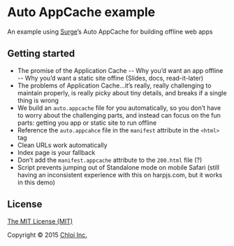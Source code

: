 # Auto AppCache example

An example using [Surge](https://surge.sh)’s Auto AppCache for building offline web apps

## Getting started

- The promise of the Application Cache
-- Why you’d want an app offline
-- Why you’d want a static site offine (Slides, docs, read-it-later)
- The problems of Application Cache…it’s really, really challenging to maintain properly, is really picky about tiny details, and breaks if a single thing is wrong
- We build an `auto.appcache` file for you automatically, so you don’t have to worry about the challenging parts, and instead can focus on the fun parts: getting you app or static site to run offline
- Reference the `auto.appcahce` file in the `manifest` attribute in the `<html>` tag
- Clean URLs work automatically
- Index page is your fallback
- Don’t add the `manifest.appcache` attribute to the `200.html` file (?)
- Script prevents jumping out of Standalone mode on mobile Safari (still having an inconsistent experience with this on harpjs.com, but it works in this demo)

## License

[The MIT License (MIT)](LICENSE.md)

Copyright © 2015 [Chloi Inc.](http://chloi.io)
